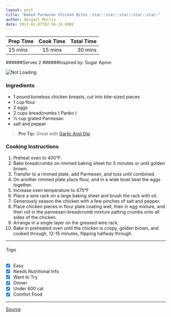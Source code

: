 ```yaml
---
layout: post
title: "Baked Parmesan Chicken Bites :star::star::star::star::star:"
author: Abigail Morris
date: 2017-01-07T02:56:24.000Z
---
```


| Prep Time  | Cook Time    | Total Time  |
| ---------- |:------------:| -----------:|
| 15 mins    | 15 mins      | 30 mins     |


######Serves 2
######Inspired by: Sugar Apron

![Not Loading](http://i.imgur.com/SnMMgKGl.png)

### Ingredients

* 1 pound boneless chicken breasts, cut into bite-sized pieces
* 1 cup flour
* 2 eggs
* 2 cups breadcrumbs ( Panko )
* ½ cup grated Parmesan
* salt and pepper

> **Pro Tip:** Great with [Garlic Aioli Dip](https://github.com/abugail/recipes/blob/master/sauces/garlic-aioli.md)

### Cooking Instructions

1. Preheat oven to 400°F.
2. Bake breadcrumbs on rimmed baking sheet for 5 minutes or until golden brown.
3. Transfer to a rimmed plate, add Parmesan, and toss until combined.
4. On another rimmed plate place flour, and in a wide bowl beat the eggs together.
5. Increase oven temperature to 475°F
6. Place a wire rack on a large baking sheet and brush the rack with oil.
7. Generously season the chicken with a few pinches of salt and pepper.
8. Place chicken pieces in flour plate coating well, then in egg mixture, and then roll in the parmesan-breadcrumb mixture patting crumbs onto all sides of the chicken.
9. Arrange in a single layer on the greased wire rack.
10. Bake in preheated oven until the chicken is crispy, golden brown, and cooked through, 12-15 minutes, flipping halfway through.

---

###### Tags
- [x] Easy
- [x] Needs Nutritional Info
- [x] Want to Try
- [x] Dinner
- [x] Under 600 cal
- [x] Comfort Food

---

[Source](http://sugarapron.com/2015/03/20/baked-parmesan-chicken-bites-garlic-aioli/)

